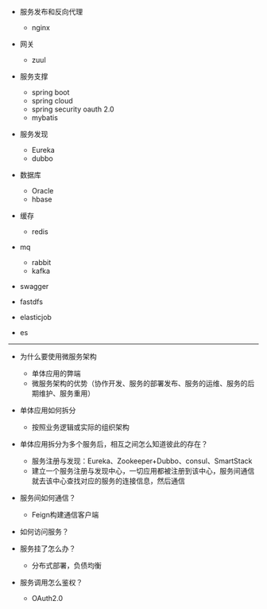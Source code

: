 - 服务发布和反向代理
	- nginx

- 网关
	- zuul

- 服务支撑
	- spring boot
	- spring cloud
	- spring security oauth 2.0
	- mybatis

- 服务发现
	- Eureka
	- dubbo
	
- 数据库
	- Oracle
	- hbase
	
- 缓存
	- redis

- mq
	- rabbit
	- kafka
	
- swagger
- fastdfs
- elasticjob
- es
_________

- 为什么要使用微服务架构
	- 单体应用的弊端
	- 微服务架构的优势（协作开发、服务的部署发布、服务的运维、服务的后期维护、服务重用）


- 单体应用如何拆分
	- 按照业务逻辑或实际的组织架构


- 单体应用拆分为多个服务后，相互之间怎么知道彼此的存在？
	- 服务注册与发现：Eureka、Zookeeper+Dubbo、consul、SmartStack
	- 建立一个服务注册与发现中心，一切应用都被注册到该中心，服务间通信就去该中心查找对应的服务的连接信息，然后通信


- 服务间如何通信？
	- Feign构建通信客户端

- 如何访问服务？

- 服务挂了怎么办？
	- 分布式部署，负债均衡

- 服务调用怎么鉴权？
	- OAuth2.0

